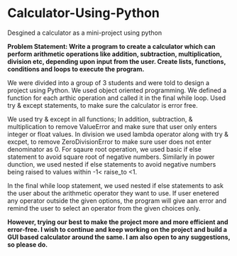 # Calculator-Using-Python
Desgined a calculator as a mini-project using python

<b>Problem Statement:
Write a program to create a calculator which can perform arithmetic 
operations like addition, subtraction, multiplication, division etc, 
depending upon input from the user. Create lists, functions, conditions 
and loops to execute the program. </b>

We were divided into a group of 3 students and were told to design a project using Python.
We used object oriented programming. We defined a function for each arthic operation and called
it in the final while loop. Used try & except statements, to make sure the calculator is error free. 

We used try & except in all functions; In addition, subtraction, & multiplication to remove ValueError and
make sure that user only enters integer or float values. In division we used lambda operator along with try & excpet, 
to remove ZeroDivisionError to make sure user does not enter denominator as 0. For sqaure root operation, we used 
basic if else statement to avoid square root of negative numbers. Similarly in power dunction, we used nested if else 
statements to avoid negative numbers being raised to values within -1< raise_to <1. 

In the final while loop statement, we used nested if else statements to ask the user about the arithmetic operator 
they want to use. If user enetered any operator outside the given options, the program will give aan error and remind
the user to select an operator from the given choices only. 

<b>However, trying our best to make the project more and more efficient and error-free. I wish to continue and keep working
on the project and build a GUI based calculator around the same. I am also open to any suggestions, so please do. </b>

